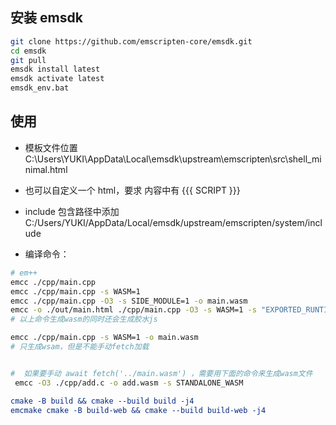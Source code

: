 ## 安装 emsdk

```bash
git clone https://github.com/emscripten-core/emsdk.git
cd emsdk
git pull
emsdk install latest
emsdk activate latest
emsdk_env.bat
```

## 使用

- 模板文件位置 C:\Users\YUKI\AppData\Local\emsdk\upstream\emscripten\src\shell_minimal.html
- 也可以自定义一个 html，要求 内容中有 {{{ SCRIPT }}}
- include 包含路径中添加 C:/Users/YUKI/AppData/Local/emsdk/upstream/emscripten/system/include

- 编译命令：

```bash
# em++
emcc ./cpp/main.cpp
emcc ./cpp/main.cpp -s WASM=1 
emcc ./cpp/main.cpp -O3 -s SIDE_MODULE=1 -o main.wasm
emcc -o ./out/main.html ./cpp/main.cpp -O3 -s WASM=1 -s "EXPORTED_RUNTIME_METHODS=['ccall']" --shell-file "./shell_html/shell.html"
# 以上命令生成wasm的同时还会生成胶水js

emcc ./cpp/main.cpp -s WASM=1 -o main.wasm
# 只生成wsam，但是不能手动fetch加载


#  如果要手动 await fetch('../main.wasm') ，需要用下面的命令来生成wasm文件
 emcc -O3 ./cpp/add.c -o add.wasm -s STANDALONE_WASM 

```


```cmake
cmake -B build && cmake --build build -j4
emcmake cmake -B build-web && cmake --build build-web -j4

```
